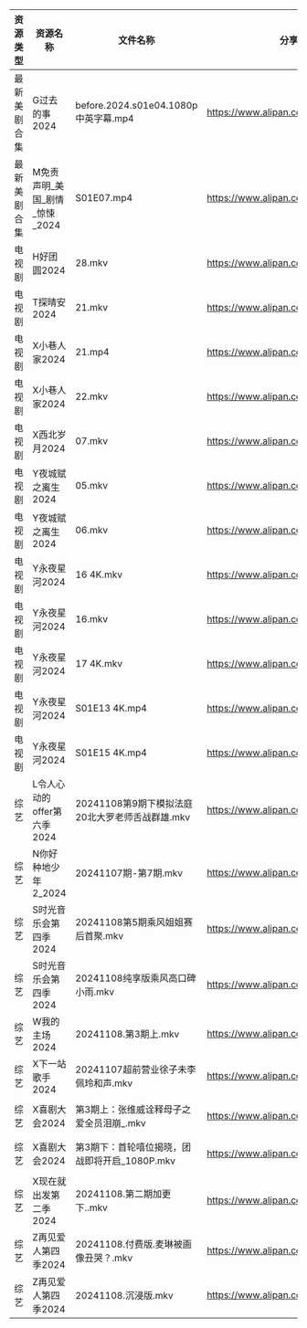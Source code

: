 | 资源类型   | 资源名称                | 文件名称                             | 分享链接                                 | 更新时间                |
| ------ | ------------------- | -------------------------------- | ------------------------------------ | ------------------- |
| 最新美剧合集 | G过去的事2024           | before.2024.s01e04.1080p中英字幕.mp4 | https://www.alipan.com/s/bz2KqfLQeN3 | 2024-11-08 14:05:23 |
| 最新美剧合集 | M免责声明_美国_剧情_惊悚_2024 | S01E07.mp4                       | https://www.alipan.com/s/PZnzRpSK4Jw | 2024-11-08 14:05:40 |
| 电视剧    | H好团圆2024            | 28.mkv                           | https://www.alipan.com/s/d2bHdxmufLL | 2024-11-08 20:05:30 |
| 电视剧    | T探晴安2024            | 21.mkv                           | https://www.alipan.com/s/BScPfWednTi | 2024-11-08 14:06:10 |
| 电视剧    | X小巷人家2024           | 21.mp4                           | https://www.alipan.com/s/nfaZSoTnFL2 | 2024-11-08 00:06:38 |
| 电视剧    | X小巷人家2024           | 22.mkv                           | https://www.alipan.com/s/nfaZSoTnFL2 | 2024-11-08 21:06:19 |
| 电视剧    | X西北岁月2024           | 07.mkv                           | https://www.alipan.com/s/qkAvgnkWotV | 2024-11-08 21:06:22 |
| 电视剧    | Y夜城赋之离生2024         | 05.mkv                           | https://www.alipan.com/s/HRrmF6pzTLL | 2024-11-08 19:06:22 |
| 电视剧    | Y夜城赋之离生2024         | 06.mkv                           | https://www.alipan.com/s/HRrmF6pzTLL | 2024-11-08 20:06:49 |
| 电视剧    | Y永夜星河2024           | 16 4K.mkv                        | https://www.alipan.com/s/torupuzCfzz | 2024-11-08 21:06:27 |
| 电视剧    | Y永夜星河2024           | 16.mkv                           | https://www.alipan.com/s/torupuzCfzz | 2024-11-08 20:06:52 |
| 电视剧    | Y永夜星河2024           | 17 4K.mkv                        | https://www.alipan.com/s/torupuzCfzz | 2024-11-08 21:06:27 |
| 电视剧    | Y永夜星河2024           | S01E13 4K.mp4                    | https://www.alipan.com/s/torupuzCfzz | 2024-11-08 19:06:25 |
| 电视剧    | Y永夜星河2024           | S01E15 4K.mp4                    | https://www.alipan.com/s/torupuzCfzz | 2024-11-08 19:06:24 |
| 综艺     | L令人心动的offer第六季2024  | 20241108第9期下模拟法庭20北大罗老师舌战群雄.mkv  | https://www.alipan.com/s/wF4mBRf7vAS | 2024-11-08 14:06:56 |
| 综艺     | N你好种地少年2_2024       | 20241107期-第7期.mkv                | https://www.alipan.com/s/nwJWTb1ZcKF | 2024-11-08 20:07:57 |
| 综艺     | S时光音乐会第四季2024       | 20241108第5期乘风姐姐赛后首聚.mkv          | https://www.alipan.com/s/JiNiXNR4dny | 2024-11-08 14:07:35 |
| 综艺     | S时光音乐会第四季2024       | 20241108纯享版乘风高口碑小雨.mkv           | https://www.alipan.com/s/JiNiXNR4dny | 2024-11-08 14:07:34 |
| 综艺     | W我的主场2024           | 20241108.第3期上.mkv                | https://www.alipan.com/s/KLxaNppeykr | 2024-11-08 14:08:05 |
| 综艺     | X下一站歌手2024          | 20241107超前营业徐子未李佩玲和声.mkv         | https://www.alipan.com/s/eBKzWFKqm82 | 2024-11-08 20:08:45 |
| 综艺     | X喜剧大会2024           | 第3期上：张维威诠释母子之爱全员泪崩_.mkv          | https://www.alipan.com/s/8jUhk6MYVuh | 2024-11-08 14:08:13 |
| 综艺     | X喜剧大会2024           | 第3期下：首轮嘻位揭晓，团战即将开启_1080P.mkv     | https://www.alipan.com/s/8jUhk6MYVuh | 2024-11-08 14:08:13 |
| 综艺     | X现在就出发第二季2024       | 20241108.第二期加更下..mkv             | https://www.alipan.com/s/YwguExbkfUt | 2024-11-08 14:08:19 |
| 综艺     | Z再见爱人第四季2024        | 20241108.付费版.麦琳被画像丑哭？.mkv        | https://www.alipan.com/s/js8zJ9enmDc | 2024-11-08 14:08:29 |
| 综艺     | Z再见爱人第四季2024        | 20241108.沉浸版.mkv                 | https://www.alipan.com/s/js8zJ9enmDc | 2024-11-08 14:08:29 |
